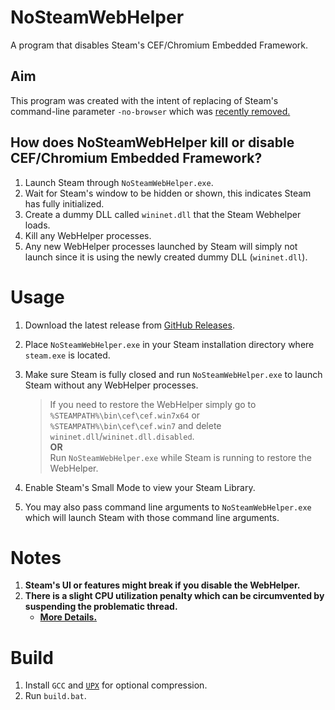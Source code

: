# NoSteamWebHelper
 A program that disables Steam's CEF/Chromium Embedded Framework.


## Aim
This program was created with the intent of replacing of Steam's command-line parameter `-no-browser` which was [recently removed.](https://steamcommunity.com/groups/SteamClientBeta/discussions/3/3710433479207750727/?ctp=42)


## How does NoSteamWebHelper kill or disable CEF/Chromium Embedded Framework? 

1. Launch Steam through `NoSteamWebHelper.exe`.
2. Wait for Steam's window to be hidden or shown, this indicates Steam has fully initialized.
3. Create a dummy DLL called `wininet.dll` that the Steam Webhelper loads.
4. Kill any WebHelper processes.
5. Any new WebHelper processes launched by Steam will simply not launch since it is using the newly created dummy DLL (`wininet.dll`).

# Usage
1. Download the latest release from [GitHub Releases](https://github.com/Aetopia/NoSteamWebHelper/releases).

2. Place `NoSteamWebHelper.exe` in your Steam installation directory where `steam.exe` is located.

3. Make sure Steam is fully closed and run `NoSteamWebHelper.exe` to launch Steam without any WebHelper processes.
    > If you need to restore the WebHelper simply go to `%STEAMPATH%\bin\cef\cef.win7x64` or `%STEAMPATH%\bin\cef\cef.win7` and delete `wininet.dll`/`wininet.dll.disabled`.  
    > **OR**     
    > Run `NoSteamWebHelper.exe` while Steam is running to restore the WebHelper.  

4. Enable Steam's Small Mode to view your Steam Library.

5. You may also pass command line arguments to `NoSteamWebHelper.exe` which will launch Steam with those command line arguments.

# Notes
1. **Steam's UI or features might break if you disable the WebHelper.**
2. **There is a slight CPU utilization penalty which can be circumvented by suspending the problematic thread.**
    - **[More Details.](https://gist.github.com/amitxv/0c454ba09a2feb3dd38f29c333f68c04?permalink_comment_id=4460606#gistcomment-4460606)**

# Build
1. Install `GCC` and [`UPX`](https://upx.github.io/) for optional compression.
2. Run `build.bat`.
